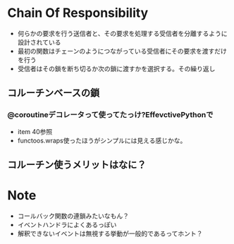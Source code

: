 # Chain Of Responsibility 
- 何らかの要求を行う送信者と、その要求を処理する受信者を分離するように設計されている
- 最初の関数はチェーンのようにつながっている受信者にその要求を渡すだけを行う
- 受信者はその鎖を断ち切るか次の鎖に渡すかを選択する。その繰り返し
## コルーチンベースの鎖
### @coroutineデコレータって使ってたっけ?EffevctivePythonで
- item 40参照
- functoos.wraps使ったほうがシンプルには見える感じかな。
## コルーチン使うメリットはなに？


# Note
- コールバック関数の連鎖みたいなもん？
- イベントハンドラによくあるっぽい
- 解釈できないイベントは無視する挙動が一般的であるってホント？
